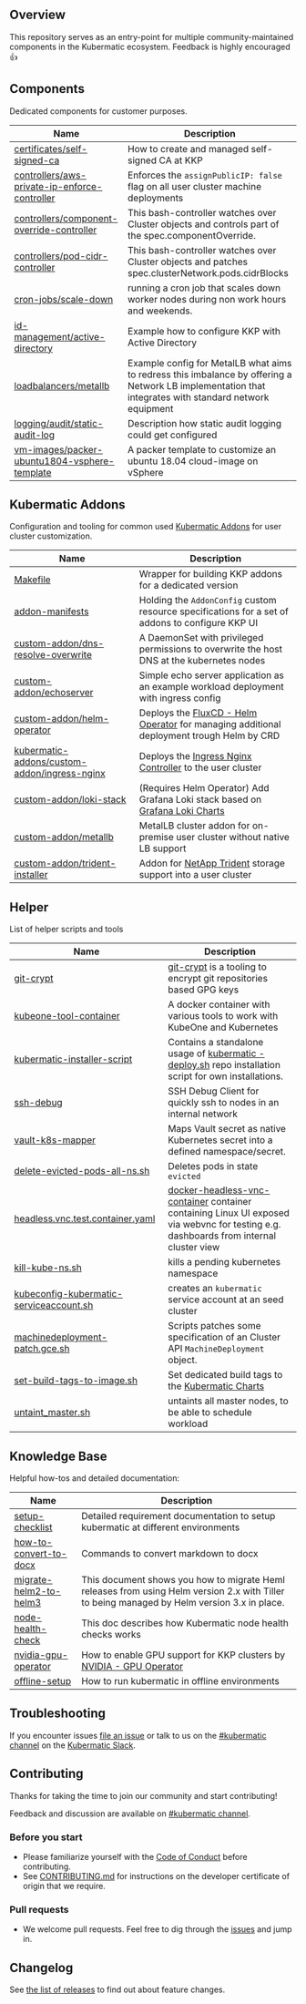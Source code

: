 ## Overview
This repository serves as an entry-point for multiple community-maintained components in the Kubermatic ecosystem. Feedback is highly encouraged 👍

## Components
Dedicated components for customer purposes. 

Name|Description
---|---
[certificates/self-signed-ca](components/certificates/self-signed-ca) | How to create and managed self-signed CA at KKP
[controllers/aws-private-ip-enforce-controller](components/controllers/aws-private-ip-enforce-controller) | Enforces the `assignPublicIP: false` flag on all user cluster machine deployments
[controllers/component-override-controller](components/controllers/component-override-controller) | This bash-controller watches over Cluster objects and controls part of the spec.componentOverride.
[controllers/pod-cidr-controller](components/controllers/pod-cidr-controller) | This bash-controller watches over Cluster objects and patches spec.clusterNetwork.pods.cidrBlocks
[cron-jobs/scale-down](components/cron-jobs/scale-down) | running a cron job that scales down worker nodes during non work hours and weekends.
[id-management/active-directory](components/id-management/active-directory) | Example how to configure KKP with Active Directory
[loadbalancers/metallb](components/loadbalancers/metallb) | Example config for MetalLB what aims to redress this imbalance by offering a Network LB implementation that integrates with standard network equipment
[logging/audit/static-audit-log](components/logging/audit/static-audit-log) | Description how static audit logging could get configured
[vm-images/packer-ubuntu1804-vsphere-template](./components/vm-images/packer-ubuntu1804-vsphere-template)|A packer template to customize an ubuntu 18.04 cloud-image on vSphere

## Kubermatic Addons

Configuration and tooling for common used [Kubermatic Addons](https://docs.kubermatic.com/kubermatic/master/advanced/addons/) for user cluster customization.

Name|Description
---|---
[Makefile](kubermatic-addons/Makefile) | Wrapper for building KKP addons for a dedicated version
[addon-manifests](kubermatic-addons/addon-manifests) | Holding the `AddonConfig` custom resource specifications for a set of addons to configure KKP UI
[custom-addon/dns-resolve-overwrite](kubermatic-addons/custom-addon/dns-resolve-overwrite) | A DaemonSet with privileged permissions to overwrite the host DNS at the kubernetes nodes
[custom-addon/echoserver](kubermatic-addons/custom-addon/echoserver) | Simple echo server application as an example workload deployment with ingress config
[custom-addon/helm-operator](kubermatic-addons/custom-addon/helm-operator) | Deploys the [FluxCD - Helm Operator](https://github.com/fluxcd/helm-operator) for managing additional deployment trough Helm by CRD
[kubermatic-addons/custom-addon/ingress-nginx](kubermatic-addons/custom-addon/ingress-nginx) | Deploys the [Ingress Nginx Controller](https://github.com/kubernetes/ingress-nginx) to the user cluster
[custom-addon/loki-stack](kubermatic-addons/custom-addon/loki-stack) | (Requires Helm Operator) Add Grafana Loki stack based on [Grafana Loki Charts](https://grafana.github.io/loki/charts)
[custom-addon/metallb](kubermatic-addons/custom-addon/metallb) | MetalLB cluster addon for on-premise user cluster without native LB support
[custom-addon/trident-installer](kubermatic-addons/custom-addon/trident-installer)| Addon for [NetApp Trident](https://github.com/NetApp/trident) storage support into a user cluster

## Helper
List of helper scripts and tools

Name|Description
---|---
[git-crypt](./helper/git-crypt)| [git-crypt](https://github.com/AGWA/git-crypt) is a tooling to encrypt git repositories based GPG keys
[kubeone-tool-container](./components/kubeone-tool-container)|A docker container with various tools to work with KubeOne and Kubernetes
[kubermatic-installer-script](helper/kubermatic-installer-script) | Contains a standalone usage of [kubermatic - deploy.sh](https://github.com/kubermatic/kubermatic/blob/master/hack/ci/deploy.sh) repo installation script for own installations.
[ssh-debug](helper/ssh-debug) | SSH Debug Client for quickly ssh to nodes in an internal network
[vault-k8s-mapper](helper/vault-k8s-mapper) | Maps Vault secret as native Kubernetes secret into a defined namespace/secret.
[delete-evicted-pods-all-ns.sh](helper/delete-evicted-pods-all-ns.sh) | Deletes pods in state `evicted` 
[headless.vnc.test.container.yaml](helper/headless.vnc.test.container.yaml) | [docker-headless-vnc-container](https://github.com/ConSol/docker-headless-vnc-container) container containing Linux UI exposed via webvnc for testing e.g. dashboards from internal cluster view 
[kill-kube-ns.sh](helper/kill-kube-ns.sh) | kills a pending kubernetes namespace
[kubeconfig-kubermatic-serviceaccount.sh](/helper/kubeconfig-kubermatic-serviceaccount.sh) | creates an `kubermatic` service account at an seed cluster
[machinedeployment-patch.gce.sh](helper/machinedeployment-patch.gce.sh) | Scripts patches some specification of an Cluster API `MachineDeployment` object.
[set-build-tags-to-image.sh](helper/set-build-tags-to-image.sh) | Set dedicated build tags to the [Kubermatic Charts](https://github.com/kubermatic/kubermatic/tree/master/charts)
[untaint_master.sh](helper/untaint_master.sh) | untaints all master nodes, to be able to schedule workload

## Knowledge Base
Helpful how-tos and detailed documentation:

Name | Description
--- | ---
[setup-checklist](./knowledge-base/setup-checklist) | Detailed requirement documentation to setup kubermatic at different environments
[how-to-convert-to-docx](./knowledge-base/how-to-convert-to-docx.md) | Commands to convert markdown to docx
[migrate-helm2-to-helm3](./knowledge-base/migrate-helm2-to-helm3.md) | This document shows you how to migrate Heml releases from using Helm version 2.x with Tiller to being managed by Helm version 3.x in place.
[node-health-check](knowledge-base/node-health-check.md)| This doc describes how Kubermatic node health checks works
[nvidia-gpu-operator](knowledge-base/nvidia-gpu-operator.md) | How to enable GPU support for KKP clusters by [NVIDIA - GPU Operator](https://github.com/NVIDIA/gpu-operator/)
[offline-setup](knowledge-base/offline-setup.md) | How to run kubermatic in offline environments

## Troubleshooting

If you encounter issues [file an issue][1] or talk to us on the [#kubermatic channel][12] on the [Kubermatic Slack][15].

## Contributing

Thanks for taking the time to join our community and start contributing!

Feedback and discussion are available on [#kubermatic channel][12].

### Before you start

* Please familiarize yourself with the [Code of Conduct][4] before contributing.
* See [CONTRIBUTING.md][2] for instructions on the developer certificate of origin that we require.

### Pull requests

* We welcome pull requests. Feel free to dig through the [issues][1] and jump in.

## Changelog

See [the list of releases][3] to find out about feature changes.

[1]: https://github.com/kubermatic-labs/community-components/issues
[2]: https://github.com/kubermatic-labs/community-components/blob/master/CONTRIBUTING.md
[3]: https://github.com/kubermatic-labs/community-components/releases
[4]: https://github.com/kubermatic-labs/community-components/blob/master/CODE_OF_CONDUCT.md

[11]: https://groups.google.com/forum/#!forum/kubermatic-dev
[12]: https://kubermatic.slack.com/messages/kubermatic
[13]: https://github.com/kubermatic-labs/community-components/blob/master/Zenhub.md
[15]: http://slack.kubermatic.io/